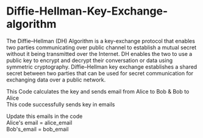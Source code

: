 # Diffie-Hellman-Key-Exchange-algorithm               
The Diffie–Hellman (DH) Algorithm is a key-exchange protocol that enables two parties communicating over public channel to establish a mutual secret without it being transmitted over the Internet. DH enables the two to use a public key to encrypt and decrypt their conversation or data using symmetric cryptography. Diffie–Hellman key exchange establishes a shared secret between two parties that can be used for secret communication for exchanging data over a public network.                  

This Code calculates the key and sends email from Alice to Bob & Bob to Alice                    
This code successfully sends key in emails                     

Update this emails in the code               
Alice's email = alice_email                    
Bob's_email = bob_email                    
